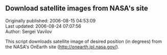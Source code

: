 ## Download satellite images from NASA's site  
Originally published: 2006-08-15 04:53:09  
Last updated: 2006-08-24 07:07:56  
Author: Sergei Vavilov  
  
This script downloads satellite image of desired position (in degrees) from the NASA's OnEarth site (http://onearth.jpl.nasa.gov/).